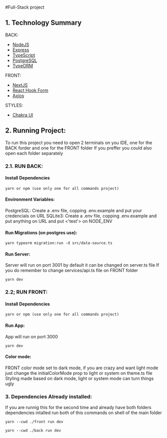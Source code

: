 #Full-Stack project


## 1. Technology Summary

BACK:
- [NodeJS](https://nodejs.org/en/)
- [Express](https://expressjs.com/pt-br/)
- [TypeScript](https://www.typescriptlang.org/)
- [PostgreSQL](https://www.postgresql.org/)
- [TypeORM](https://typeorm.io/)

FRONT:
- [NextJS](https://nextjs.org)
- [React Hook Form](https://react-hook-form.com)
- [Axios](https://axios-http.com/docs/intro)

STYLES:
- [Chakra UI](https://chakra-ui.com)


## 2. Running Project:
To run this project you need to open 2 terminals on you IDE, one for the BACK forder and one for the FRONT folder
If you preffer you could also open each folder separately

### 2.1. RUN BACK:

#### Install Dependencies

```shell
yarn or npm (use only one for all commands project)
```

#### Environment Variables:

PostgreSQL: Create a .env file, copping .env.example and put your credencials on URL
SQLite3: Create a .env file, copping .env.example and put anything on URL and put <'test'> on NODE_ENV

#### Run Migrations (on postgres use):

```shell
yarn typeorm migration:run -d src/data-source.ts
```

#### Run Server:
Server will run on port 3001 by default it can be changed on server.ts file
If you do remember to change services/api.ts file on FRONT folder

```shell
yarn dev
```
 
### 2.2; RUN FRONT:

#### Install Dependencies

```shell
yarn or npm (use only one for all commands project)
```

#### Run App:
App will run on port 3000

```shell
yarn dev
```

#### Color mode:
FRONT color mode set to dark mode, if you are crazy and want light mode just change the initialColorMode prop to light or system on theme.ts file
Styling made based on dark mode, light or system mode can turn things ugly


### 3. Dependencies Already installed:
If you are runnig this for the second time and already have both folders dependencies intalled run both of this commands on shell of the main folder

```
yarn --cwd ./front run dev

yarn --cwd ./back run dev
```

